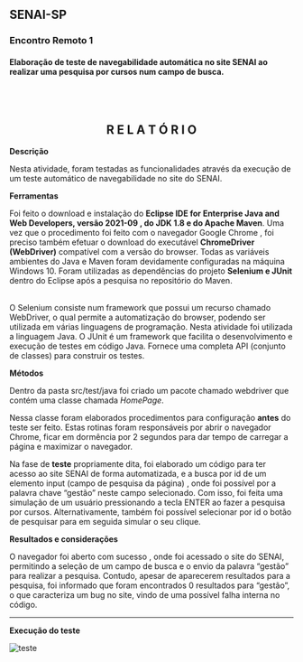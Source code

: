 
## SENAI-SP 
### Encontro Remoto 1



#### Elaboração de teste de navegabilidade automática no site SENAI ao realizar uma pesquisa por cursos num campo de busca.
<br><br>

<h2 align="center">R E L A T Ó R I O </h2>

**Descrição**

Nesta atividade, foram testadas as funcionalidades através da execução de um teste automático de navegabilidade no site do SENAI. 

**Ferramentas**

Foi feito o download e instalação do **Eclipse IDE for Enterprise Java and Web Developers, versão 2021-09 ,  do JDK 1.8 e do Apache Maven**.  Uma vez que o procedimento foi feito com o navegador Google Chrome ,  foi preciso também efetuar o download do executável **ChromeDriver (WebDriver)** compatível com a versão do browser. Todas as variáveis ambientes do Java e Maven foram devidamente configuradas na máquina Windows 10. Foram utilizadas as dependências do projeto **Selenium e JUnit** dentro do Eclipse após a pesquisa no  repositório do Maven. <br/><br/>

O Selenium consiste num framework que possui um recurso chamado WebDriver, o qual permite a automatização do browser, podendo ser utilizada em várias linguagens de programação. Nesta atividade foi utilizada a linguagem Java. O JUnit é um framework que facilita o desenvolvimento e execução de testes em código Java. Fornece uma completa API (conjunto de classes) para construir os testes.


**Métodos**

Dentro da pasta src/test/java foi criado um pacote chamado webdriver que contém uma classe chamada _HomePage_. 

Nessa classe foram elaborados procedimentos para configuração **antes** do teste ser feito. Estas rotinas foram responsáveis por abrir o navegador Chrome, ficar em dormência por 2 segundos para dar tempo de carregar a página e maximizar o navegador.

Na fase  de **teste** propriamente dita, foi elaborado um código para ter acesso ao site SENAI de forma automatizada, e a busca por id de um elemento input (campo de pesquisa da página) , onde foi possível por a palavra chave “gestão” neste campo selecionado. Com isso, foi feita uma simulação de um usuário pressionando a tecla ENTER ao fazer a pesquisa por cursos. 
Alternativamente, também foi possível selecionar por id o botão de pesquisar para em seguida simular o seu clique. 


**Resultados e considerações**

O navegador foi aberto com sucesso , onde foi acessado o site do SENAI, permitindo a seleção de um campo de busca e o envio da palavra “gestão” para realizar a pesquisa. Contudo, apesar de aparecerem resultados para a pesquisa, foi informado que foram encontrados  0 resultados para “gestão”, o que caracteriza um bug no site, vindo de uma possível falha interna no código.


---

**Execução do teste**

![teste](https://user-images.githubusercontent.com/88597534/145659993-079d747f-28eb-436f-a4bb-3a28cc20787d.gif)
